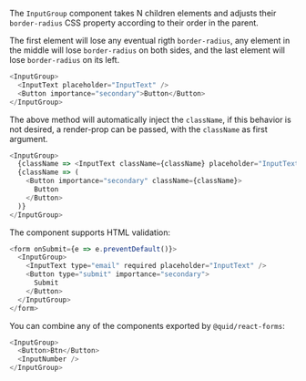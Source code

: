 The `InputGroup` component takes N children elements and adjusts their
`border-radius` CSS property according to their order in the parent.

The first element will lose any eventual rigth `border-radius`, any element
in the middle will lose `border-radius` on both sides, and the last element
will lose `border-radius` on its left.

```js
<InputGroup>
  <InputText placeholder="InputText" />
  <Button importance="secondary">Button</Button>
</InputGroup>
```

The above method will automatically inject the `className`, if this behavior is
not desired, a render-prop can be passed, with the `className` as first argument.

```js
<InputGroup>
  {className => <InputText className={className} placeholder="InputText" />}
  {className => (
    <Button importance="secondary" className={className}>
      Button
    </Button>
  )}
</InputGroup>
```

The component supports HTML validation:

```js
<form onSubmit={e => e.preventDefault()}>
  <InputGroup>
    <InputText type="email" required placeholder="InputText" />
    <Button type="submit" importance="secondary">
      Submit
    </Button>
  </InputGroup>
</form>
```

You can combine any of the components exported by `@quid/react-forms`:

```js
<InputGroup>
  <Button>Btn</Button>
  <InputNumber />
</InputGroup>
```
